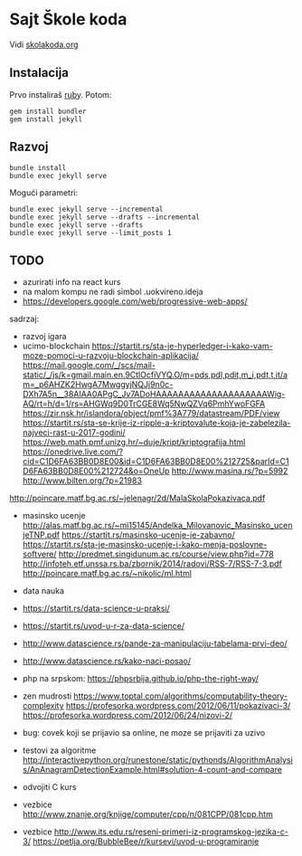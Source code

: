 # Sajt Škole koda

Vidi [skolakoda.org](https://skolakoda.org/)

## Instalacija

Prvo instaliraš [ruby](https://rubyinstaller.org/downloads/). Potom:

```
gem install bundler
gem install jekyll
```

## Razvoj

```
bundle install
bundle exec jekyll serve
```

Mogući parametri:
```
bundle exec jekyll serve --incremental
bundle exec jekyll serve --drafts --incremental
bundle exec jekyll serve --drafts
bundle exec jekyll serve --limit_posts 1
```

## TODO

- azurirati info na react kurs
- na malom kompu ne radi simbol .uokvireno.ideja
- https://developers.google.com/web/progressive-web-apps/

sadrzaj:
- razvoj igara
- ucimo-blockchain
https://startit.rs/sta-je-hyperledger-i-kako-vam-moze-pomoci-u-razvoju-blockchain-aplikacija/
https://mail.google.com/_/scs/mail-static/_/js/k=gmail.main.en.9CtlOcfiVYQ.O/m=pds,pdl,pdit,m_i,pdt,t,it/am=_p6AHZK2HwgA7MwggyjNQJj9n0c-DXh7A5n__38AIAA0APgC_Jv7ADoHAAAAAAAAAAAAAAAAAAAAWig-AQ/rt=h/d=1/rs=AHGWq9D0TrCGE8Wq5NwQZVq6PmhYwoFGFA
https://zir.nsk.hr/islandora/object/pmf%3A779/datastream/PDF/view
https://startit.rs/sta-se-krije-iz-ripple-a-kriptovalute-koja-je-zabelezila-najveci-rast-u-2017-godini/
https://web.math.pmf.unizg.hr/~duje/kript/kriptografija.html
https://onedrive.live.com/?cid=C1D6FA63BB0D8E00&id=C1D6FA63BB0D8E00%212725&parId=C1D6FA63BB0D8E00%212724&o=OneUp
http://www.masina.rs/?p=5992
http://www.bilten.org/?p=21983

http://poincare.matf.bg.ac.rs/~jelenagr/2d/MalaSkolaPokazivaca.pdf

- masinsko ucenje
http://alas.matf.bg.ac.rs/~mi15145/Andelka_Milovanovic_Masinsko_ucenjeTNP.pdf
https://startit.rs/masinsko-ucenje-je-zabavno/
https://startit.rs/sta-je-masinsko-ucenje-i-kako-menja-poslovne-softvere/
http://predmet.singidunum.ac.rs/course/view.php?id=778
http://infoteh.etf.unssa.rs.ba/zbornik/2014/radovi/RSS-7/RSS-7-3.pdf
http://poincare.matf.bg.ac.rs/~nikolic/ml.html

- data nauka
- https://startit.rs/data-science-u-praksi/
- https://startit.rs/uvod-u-r-za-data-science/
- http://www.datascience.rs/pande-za-manipulaciju-tabelama-prvi-deo/
- http://www.datascience.rs/kako-naci-posao/

- php na srpskom: https://phpsrbija.github.io/php-the-right-way/
- zen mudrosti
  https://www.toptal.com/algorithms/computability-theory-complexity
  https://profesorka.wordpress.com/2012/06/11/pokazivaci-3/
  https://profesorka.wordpress.com/2012/06/24/nizovi-2/
- bug: covek koji se prijavio sa online, ne moze se prijaviti za uzivo

- testovi za algoritme http://interactivepython.org/runestone/static/pythonds/AlgorithmAnalysis/AnAnagramDetectionExample.html#solution-4-count-and-compare
- odvojiti C kurs
- vezbice http://www.znanje.org/knjige/computer/cpp/n/081CPP/081cpp.htm
- vezbice http://www.its.edu.rs/reseni-primeri-iz-programskog-jezika-c-3/
https://petlja.org/BubbleBee/r/kursevi/uvod-u-programiranje

<!--
slike:
https://cdn.programiz.com/sites/tutorial2program/files/Arrays-C%2B%2B.jpg
https://pixabay.com/en/children-win-success-video-game-593313/
https://pixabay.com/en/apple-brick-wall-computer-cup-1854101/
https://pixabay.com/en/apple-computer-cup-electronics-1853306/
https://pixabay.com/en/cyber-glasses-virtual-virtual-world-1938449/
https://damjanpavlica.files.wordpress.com/2014/04/stari-programer.jpg
https://cdn-images-1.medium.com/max/2000/1*rJr_bOm3mD5V8_C5JaPrsQ.jpeg
-->
